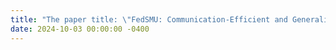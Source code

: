 ```yaml
---
title: "The paper title: \"FedSMU: Communication-Efficient and Generalization-Enhanced Federated Learning through Symbolic Model Updates\" has been submitted to **ICLR 2025** and is under review."
date: 2024-10-03 00:00:00 -0400
---
```

